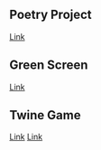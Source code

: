 ## Poetry Project 

[Link](https://cledes33.github.io/)

## Green Screen 

[Link](https://youtu.be/EXWyOE4bZZE) 

## Twine Game

[Link](index.html)
[Link](https://twinery.org/2/#!/stories/092697d0-da6b-4e6a-8b3a-015b7148468e/test/68ea417a-8c37-4f45-a2eb-29a50ab35171)


